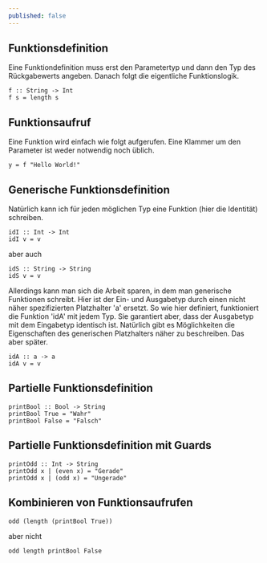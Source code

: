 ```yaml
---
published: false
---
```


Funktionsdefinition
-----------------------

Eine Funktiondefinition muss erst den Parametertyp und dann den Typ des Rückgabewerts angeben. Danach folgt die eigentliche Funktionslogik.

    f :: String -> Int
    f s = length s
  

Funktionsaufruf
------------------
  
Eine Funktion wird einfach wie folgt aufgerufen. Eine Klammer um den Parameter ist weder notwendig noch üblich.

    y = f "Hello World!"
      

Generische Funktionsdefinition
---------------------------------

Natürlich kann ich für jeden möglichen Typ eine Funktion (hier die Identität) schreiben.

    idI :: Int -> Int
    idI v = v
  
aber auch
  
    idS :: String -> String
    idS v = v
  
Allerdings kann man sich die Arbeit sparen, in dem man generische Funktionen schreibt. Hier ist der Ein- und Ausgabetyp durch einen nicht näher spezifizierten Platzhalter 'a' ersetzt. So wie hier definiert, funktioniert die Funktion 'idA' mit jedem Typ. Sie garantiert aber, dass der Ausgabetyp mit dem Eingabetyp identisch ist. Natürlich gibt es Möglichkeiten die Eigenschaften des generischen Platzhalters näher zu beschreiben. Das aber später.
  
    idA :: a -> a
    idA v = v
  
  
Partielle Funktionsdefinition
--------------------------------
  
    printBool :: Bool -> String
    printBool True = "Wahr"
    printBool False = "Falsch"
   

Partielle Funktionsdefinition mit Guards
-------------------------------------------
 
    printOdd :: Int -> String
    printOdd x | (even x) = "Gerade"
    printOdd x | (odd x) = "Ungerade"


Kombinieren von Funktionsaufrufen
------------------------------------
  
    odd (length (printBool True))
    
aber nicht
    
    odd length printBool False
    
